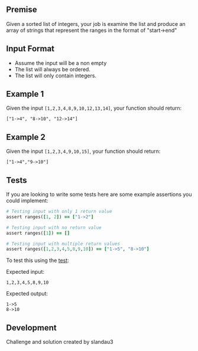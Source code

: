 Premise
------
Given a sorted list of integers, your job is examine the list and produce an
array of strings that represent the ranges in the format of "start->end"

Input Format
------------
* Assume the input will be a non empty
* The list will always be ordered.
* The list will only contain integers.

Example 1
---------
Given the input `[1,2,3,4,8,9,10,12,13,14]`, your function should
return:

    ["1->4", "8->10", "12->14"]

Example 2
----------
Given the input `[1,2,3,4,9,10,15]`, your function should return:

    ["1->4","9->10"]

Tests
------

If you are looking to write some tests here are some example assertions you
could implement:

```ruby
# Testing input with only 1 return value
assert ranges([1, 2]) == ["1->2"]

# Testing input with no return value
assert ranges([1]) == []

# Testing input with multiple return values
assert ranges([1,2,3,4,5,8,9,10]) == ["1->5", "8->10"]
```

To test this using the [test](https://github.com/YearOfProgramming/2017Challenges#testing):

Expected input:

    1,2,3,4,5,8,9,10

Expected output:

    1->5
    8->10

Development
------------
Challenge and solution created by slandau3
